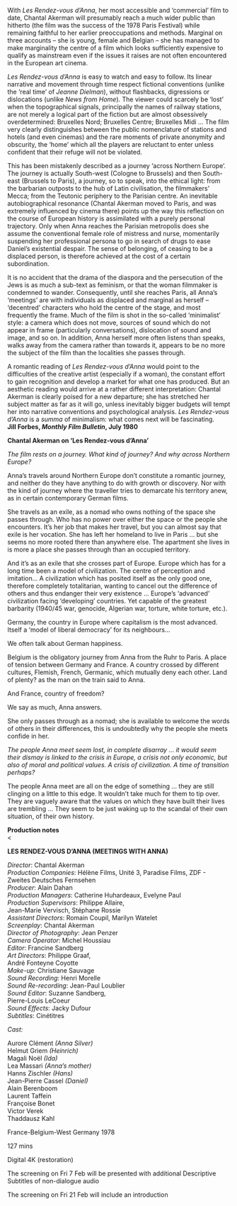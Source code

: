 
With _Les Rendez-vous d’Anna_, her most accessible and ‘commercial’ film to date, Chantal Akerman will presumably reach a much wider public than hitherto (the film was the success of the 1978 Paris Festival) while remaining faithful to her earlier preoccupations and methods. Marginal on three accounts – she is young, female and Belgian – she has managed to make marginality the centre of a film which looks sufficiently expensive to qualify as mainstream even if the issues it raises are not often encountered in the European art cinema.

_Les Rendez-vous d’Anna_ is easy to watch and easy to follow. Its linear narrative and movement through time respect fictional conventions (unlike the ‘real time’ of _Jeanne Dielman_), without flashbacks, digressions or dislocations (unlike _News from Home_). The viewer could scarcely be ‘lost’ when the topographical signals, principally the names of railway stations, are not merely a logical part of the fiction but are almost obsessively overdetermined: Bruxelles Nord; Bruxelles Centre; Bruxelles Midi ... The film very clearly distinguishes between the public nomenclature of stations and hotels (and even cinemas) and the rare moments of private anonymity and obscurity, the ‘home’ which all the players are reluctant to enter unless confident that their refuge will not be violated.

This has been mistakenly described as a journey ‘across Northern Europe’. The journey is actually South-west (Cologne to Brussels) and then South-east (Brussels to Paris), a journey, so to speak, into the ethical light: from the barbarian outposts to the hub of Latin civilisation, the filmmakers’ Mecca; from the Teutonic periphery to the Parisian centre. An inevitable autobiographical resonance (Chantal Akerman moved to Paris, and was extremely influenced by cinema there) points up the way this reflection on the course of European history is assimilated with a purely personal trajectory. Only when Anna reaches the Parisian metropolis does she assume the conventional female role of mistress and nurse, momentarily suspending her professional persona to go in search of drugs to ease Daniel’s existential despair. The sense of belonging, of ceasing to be a displaced person, is therefore achieved at the cost of a certain subordination.

It is no accident that the drama of the diaspora and the persecution of the Jews is as much a sub-text as feminism, or that the woman filmmaker is condemned to wander. Consequently, until she reaches Paris, all Anna’s ‘meetings’ are with individuals as displaced and marginal as herself – ‘decentred’ characters who hold the centre of the stage, and most frequently the frame. Much of the film is shot in the so-called ‘minimalist’ style: a camera which does not move, sources of sound which do not appear in frame (particularly conversations), dislocation of sound and image, and so on. In addition, Anna herself more often listens than speaks, walks away from the camera rather than towards it, appears to be no more the subject of the film than the localities she passes through.

A romantic reading of _Les Rendez-vous d’Anna_ would point to the difficulties of the creative artist (especially if a woman), the constant effort to gain recognition and develop a market for what one has produced. But an aesthetic reading would arrive at a rather different interpretation: Chantal Akerman is clearly poised for a new departure; she has stretched her subject matter as far as it will go, unless inevitably bigger budgets will tempt her into narrative conventions and psychological analysis. _Les Rendez-vous d’Anna_ is a _summa_ of minimalism: what comes next will be fascinating.  
**Jill Forbes, _Monthly Film Bulletin_, July 1980**
<br>

**Chantal Akerman on ‘Les Rendez-vous d’Anna’**

_The film rests on a journey. What kind of journey? And why across  Northern Europe?_

Anna’s travels around Northern Europe don’t constitute a romantic journey, and neither do they have anything to do with growth or discovery. Nor with the kind of journey where the traveller tries to demarcate his territory anew, as in certain contemporary German films.

She travels as an exile, as a nomad who owns nothing of the space she passes through. Who has no power over either the space or the people she encounters. It’s her job that makes her travel, but you can almost say that exile is her vocation. She has left her homeland to live in Paris ... but she seems no more rooted there than anywhere else. The apartment she lives in is more a place she passes through than an occupied territory.

And it’s as an exile that she crosses part of Europe. Europe which has for a long time been a model of civilization. The centre of perception and imitation... A civilization which has posited itself as the only good one, therefore completely totalitarian, wanting to cancel out the difference of others and thus endanger their very existence ... Europe’s ‘advanced’ civilization facing ‘developing’ countries. Yet capable of the greatest barbarity (1940/45 war, genocide, Algerian war, torture, white torture, etc.).

Germany, the country in Europe where capitalism is the most advanced. Itself a ‘model of liberal democracy’ for its neighbours...

We often talk about German happiness.

Belgium is the obligatory journey from Anna from the Ruhr to Paris. A place of tension between Germany and France. A country crossed by different cultures, Flemish, French, Germanic, which mutually deny each other. Land of plenty? as the man on the train said to Anna.

And France, country of freedom?

We say as much, Anna answers.

She only passes through as a nomad; she is available to welcome the words of others in their differences, this is undoubtedly why the people she meets confide in her.

_The people Anna meet seem lost, in complete disarray ... it would seem their dismay is linked to the crisis in Europe, a crisis not only economic, but also of moral and political values. A crisis of civilization. A time of transition perhaps?_

The people Anna meet are all on the edge of something ... they are still clinging on a little to this edge. It wouldn’t take much for them to tip over. They are vaguely aware that the values on which they have built their lives are trembling ... They seem to be just waking up to the scandal of their own situation, of their own history.

**Production notes**
<br><

**LES RENDEZ-VOUS D’ANNA (MEETINGS WITH ANNA)**

_Director_: Chantal Akerman  
_Production Companies_: Hélène Films, Unité 3, Paradise Films, ZDF - Zweites Deutsches Fernsehen  
_Producer_: Alain Dahan  
_Production Managers_: Catherine Huhardeaux, Evelyne Paul  
_Production Supervisors_: Philippe Allaire,  
Jean-Marie Vervisch, Stéphane Rossie  
_Assistant Directors_: Romain Coupil, Marilyn Watelet  
_Screenplay_: Chantal Akerman  
_Director of Photography_: Jean Penzer  
_Camera Operator_: Michel Houssiau  
_Editor_: Francine Sandberg  
_Art Directors_: Philippe Graaf,  
André Fonteyne Coyotte  
_Make-up_: Christiane Sauvage  
_Sound Recording_: Henri Morelle  
_Sound Re-recording_: Jean-Paul Loublier  
_Sound Editor_: Suzanne Sandberg,  
Pierre-Louis LeCoeur  
_Sound Effects_: Jacky Dufour  
_Subtitles_: Cinétitres

_Cast:_

Aurore Clément _(Anna Silver)_  
Helmut Griem _(Heinrich)_  
Magali Noël _(Ida)_  
Lea Massari _(Anna’s mother)_  
Hanns Zischler _(Hans)_  
Jean-Pierre Cassel _(Daniel)_  
Alain Berenboom  
Laurent Taffein  
Françoise Bonet  
Victor Verek  
Thaddausz Kahl

France-Belgium-West Germany 1978

127 mins

Digital 4K (restoration)

The screening on Fri 7 Feb will be presented with additional Descriptive Subtitles of non-dialogue audio

The screening on Fri 21 Feb will include an introduction
<!--stackedit_data:
eyJoaXN0b3J5IjpbLTY5OTExMzMxMF19
-->